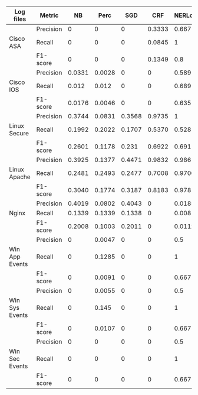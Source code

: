 |    Log files       |   Metric        |     NB      |     Perc      |   SGD        |     CRF      |   NERLogP        |    Transf       |    BERT       |
|--------------------|-----------------|-------------|---------------|--------------|--------------|------------------|-----------------|---------------|
|                    | Precision       | 0           | 0             | 0            | 0.3333       | 0.667            | 0.6666          | 0.9970        |
|     Cisco ASA      | Recall          | 0           | 0             | 0            | 0.0845       | 1                | 0.9923          | 0.9970        |
|                    | F1-score        | 0           | 0             | 0            | 0.1349       | 0.8              | 0.7975          | 0.9970        |
|                    | Precision       | 0.0331      | 0.0028        | 0            | 0            | 0.589            | 0.5688          | 0.4025        |
|     Cisco IOS      | Recall          | 0.012       | 0.012         | 0            | 0            | 0.689            | 0.8629          | 0.5           |
|                    | F1-score        | 0.0176      | 0.0046        | 0            | 0            | 0.635            | 0.6856          | 0.4460        |
|                    | Precision       | 0.3744      | 0.0831        | 0.3568       | 0.9735       | 1                | 0.9698          | 0.8341        |
|    Linux Secure    | Recall          | 0.1992      | 0.2022        | 0.1707       | 0.5370       | 0.528            | 0.4407          | 0.7349        |
|                    | F1-score        | 0.2601      | 0.1178        | 0.231        | 0.6922       | 0.691            | 0.6060          | 0.7814        |
|                    | Precision       | 0.3925      | 0.1377        | 0.4471       | 0.9832       | 0.986            | 0.9994          | 0.9914        |
|    Linux Apache    | Recall          | 0.2481      | 0.2493        | 0.2477       | 0.7008       | 0.9700           | 0.9908          | 0.9804        |
|                    | F1-score        | 0.3040      | 0.1774        | 0.3187       | 0.8183       | 0.978            | 0.9951          | 0.9859        |
|                    | Precision       | 0.4019      | 0.0802        | 0.4043       | 0            | 0.0185           | 0.1623          | 0.0745        |
|       Nginx        | Recall          | 0.1339      | 0.1339        | 0.1338       | 0            | 0.008            | 0.0278          | 0.0416        |
|                    | F1-score        | 0.2008      | 0.1003        | 0.2011       | 0            | 0.0112           | 0.0475          | 0.0534        |
|                    | Precision       | 0           | 0.0047        | 0            | 0            | 0.5              | 0               | 0.3356        |
|   Win App Events   | Recall          | 0           | 0.1285        | 0            | 0            | 1                | 0               | 1             |
|                    | F1-score        | 0           | 0.0091        | 0            | 0            | 0.667            | 0               | 0.5026        |
|                    | Precision       | 0           | 0.0055        | 0            | 0            | 0.5              | 0               | 0.3535        |
|   Win Sys Events   | Recall          | 0           | 0.145         | 0            | 0            | 1                | 0               | 1             |
|                    | F1-score        | 0           | 0.0107        | 0            | 0            | 0.667            | 0               | 0.5224        |
|                    | Precision       | 0           | 0             | 0            | 0            | 0.5              | 0               | 0.5013        |
|   Win Sec Events   | Recall          | 0           | 0             | 0            | 0            | 1                | 0               | 1             |
|                    | F1-score        | 0           | 0             | 0            | 0            | 0.667            | 0               | 0.6678        |
